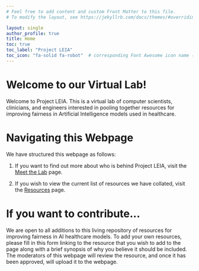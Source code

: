 ```yaml
---
# Feel free to add content and custom Front Matter to this file.
# To modify the layout, see https://jekyllrb.com/docs/themes/#overriding-theme-defaults

layout: single
author_profile: true
title: Home
toc: true
toc_label: "Project LEIA"
toc_icon: "fa-solid fa-robot"  # corresponding Font Awesome icon name (without fa prefix)
---
```

# Welcome to our Virtual Lab!
Welcome to Project LEIA. This is a virtual lab of computer scientists, clinicians, and engineers interested in pooling together resources for improving fairness in Artificial Intelligence models used in healthcare.
# Navigating this Webpage
We have structured this webpage as follows:

1) If you want to find out more about who is behind Project LEIA, visit the <a href="/about/" target="_blank">Meet the Lab</a> page.

2) If you wish to view the current list of resources we have collated, visit the <a href="/about/" target="_blank">Resources</a> page.

# If you want to contribute...
We are open to all additions to this living repository of resources for improving fairness in AI healthcare models. To add your own resources, please fill in this form linking to the resource that you wish to add to the page along with a brief synopsis of why you believe it should be included. The moderators of this webpage will review the resource, and once it has been approved, will upload it to the webpage.

